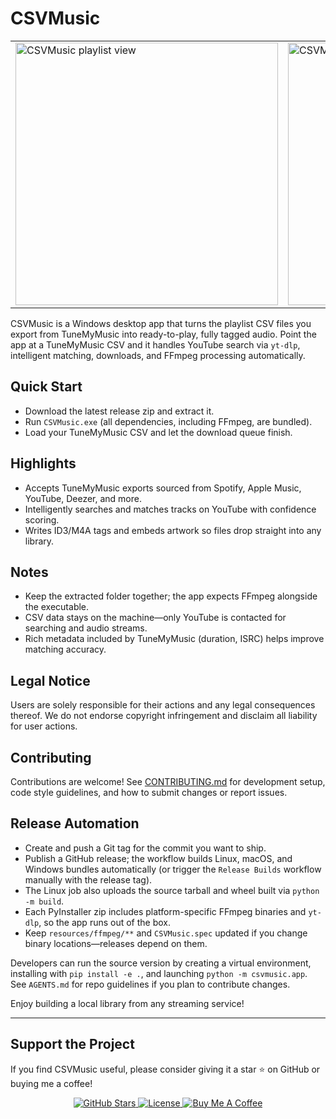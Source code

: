 # CSVMusic

<table align="center">
  <tr>
    <td><img src="https://github.com/user-attachments/assets/4e91f3b1-dc2b-4f00-aa65-924fbc7dfd6f" alt="CSVMusic playlist view" width="420" /></td>
    <td><img src="https://github.com/user-attachments/assets/3912e9fd-7bb4-4d2b-9f8b-baaeea60e006" alt="CSVMusic queue view" width="420" /></td>
  </tr>
</table>

CSVMusic is a Windows desktop app that turns the playlist CSV files you export from TuneMyMusic into ready-to-play, fully tagged audio. Point the app at a TuneMyMusic CSV and it handles YouTube search via `yt-dlp`, intelligent matching, downloads, and FFmpeg processing automatically.

## Quick Start
- Download the latest release zip and extract it.
- Run `CSVMusic.exe` (all dependencies, including FFmpeg, are bundled).
- Load your TuneMyMusic CSV and let the download queue finish.

## Highlights
- Accepts TuneMyMusic exports sourced from Spotify, Apple Music, YouTube, Deezer, and more.
- Intelligently searches and matches tracks on YouTube with confidence scoring.
- Writes ID3/M4A tags and embeds artwork so files drop straight into any library.

## Notes
- Keep the extracted folder together; the app expects FFmpeg alongside the executable.
- CSV data stays on the machine—only YouTube is contacted for searching and audio streams.
- Rich metadata included by TuneMyMusic (duration, ISRC) helps improve matching accuracy.

## Legal Notice

Users are solely responsible for their actions and any legal consequences thereof. We do not endorse copyright infringement and disclaim all liability for user actions.

## Contributing

Contributions are welcome! See [CONTRIBUTING.md](CONTRIBUTING.md) for development setup, code style guidelines, and how to submit changes or report issues.

## Release Automation
- Create and push a Git tag for the commit you want to ship.
- Publish a GitHub release; the workflow builds Linux, macOS, and Windows bundles automatically (or trigger the `Release Builds` workflow manually with the release tag).
- The Linux job also uploads the source tarball and wheel built via `python -m build`.
- Each PyInstaller zip includes platform-specific FFmpeg binaries and `yt-dlp`, so the app runs out of the box.
- Keep `resources/ffmpeg/**` and `CSVMusic.spec` updated if you change binary locations—releases depend on them.

Developers can run the source version by creating a virtual environment, installing with `pip install -e .`, and launching `python -m csvmusic.app`. See `AGENTS.md` for repo guidelines if you plan to contribute changes.

Enjoy building a local library from any streaming service!

---

## Support the Project

If you find CSVMusic useful, please consider giving it a star ⭐ on GitHub or buying me a coffee!

<p align="center">
  <a href="https://github.com/angall1/CSVMusic/stargazers">
    <img src="https://img.shields.io/github/stars/angall1/CSVMusic?style=for-the-badge&logo=github" alt="GitHub Stars">
  </a>
  <a href="https://github.com/angall1/CSVMusic/blob/main/UNLICENSE">
    <img src="https://img.shields.io/github/license/angall1/CSVMusic?style=for-the-badge" alt="License">
  </a>
  <a href="https://buymeacoffee.com/agalli">
    <img src="https://img.shields.io/badge/Buy%20Me%20A%20Coffee-support-yellow?style=for-the-badge&logo=buy-me-a-coffee" alt="Buy Me A Coffee">
  </a>
</p>
